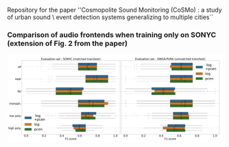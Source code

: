Repository for the paper ''Cosmopolite Sound Monitoring (CoSMo) : a study of urban sound \\ event detection systems generalizing to multiple cities``



### Comparison of audio frontends when training only on SONYC (extension of Fig. 2 from the paper)
![Alt text](experiments/figures/logpcenf1_merged.png?raw=True)